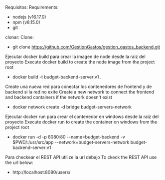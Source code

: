 Requisitos:
Requirements:
- nodejs (v16.17.0)
- npm (v8.15.0)
- git

clonar:
Clone:
- git clone https://github.com/GestionGastos/gestion_gastos_backend.git

Ejecutar docker build para crear la imagen de node desde la raiz del proyecto
Execute docker build to create the node image from the project root
- docker build -t budget-backend-server:v1 .

Create una nueva red para conectar los contenedores de frontend y de backend si la red no exite
Create a new network to connect the frontend and backend containers if the network doesn't exist
- docker network create -d bridge budget-servers-network

Ejecutar docker run para crear el contenedor en windows desde la raiz del proyecto
Execute docker run to create the container on windows from the project root
- docker run -d -p 8080:80 --name=budget-backend -v $PWD/:/usr/src/app --network=budget-servers-network budget-backend-server:v1

Para checkear el REST API utilize la url debajo
To ckeck the REST API use the url below:
- http://localhost:8080/users/

